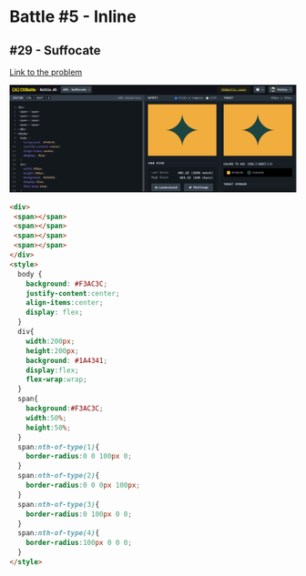 # Battle #5 - Inline

## #29 - Suffocate

[Link to the problem](https://cssbattle.dev/play/29)

![result](./images/suffocate.png)

```html
<div>
 <span></span>
 <span></span>
 <span></span>
 <span></span>
</div>
<style>
  body {
    background: #F3AC3C;
    justify-content:center;
    align-items:center;
    display: flex;
  }
  div{
    width:200px;
    height:200px;
    background: #1A4341;
    display:flex;
    flex-wrap:wrap;
  }
  span{
    background:#F3AC3C;
    width:50%;
    height:50%;
  }
  span:nth-of-type(1){
    border-radius:0 0 100px 0;
  }
  span:nth-of-type(2){
    border-radius:0 0 0px 100px;
  }
  span:nth-of-type(3){
    border-radius:0 100px 0 0;
  }
  span:nth-of-type(4){
    border-radius:100px 0 0 0;
  }
</style>
```